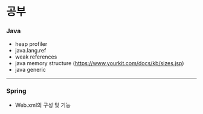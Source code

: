 # 공부



### Java
- heap profiler
- java.lang.ref  
- weak references  
- java memory structure (https://www.yourkit.com/docs/kb/sizes.jsp)  
- java generic 

---  

### Spring  
- Web.xml의 구성 및 기능  
